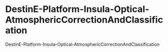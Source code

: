 # DestinE-Platform-Insula-Optical-AtmosphericCorrectionAndClassification
DestinE-Platform-Insula-Optical-AtmosphericCorrectionAndClassification
